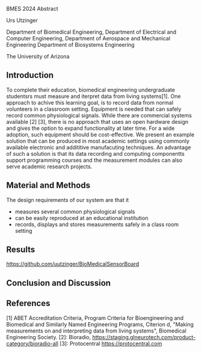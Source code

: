 BMES 2024 Abstract

Urs Utzinger

Department of Biomedical Engineering, 
Department of Electrical and Computer Engineering,
Department of Aerospace and Mechanical Engineering
Department of Biosystems Engineering

The University of Arizona

## Introduction

To complete their education, biomedical engineering undergraduate studentsrs must measure and iterpret data from living systems[1]. One approach to achive this learning goal, is to record data from normal volunteers in a classroom setting. Equipment is needed that can safely record common physiological signals. While there are commercial systems available [2] [3], there is no approach that uses an open hardware design and gives the option to expand functionality at later time. For a wide adoption, such equipment should be cost-effective. We present an example solution that can be produced in most academic settings using commonly available electronic and addititive manufacuting techniques. An advantage of such a solution is that its data recording and computing componentts support programming courses and the measurement modules can also serve academic research projects.

## Material and Methods

The design requirements of our system are that it
- measures several common physiological signals
- can be easily reproduced at an educational institution
- records, displays and stores measurements safely in a class room setting

## Results
https://github.com/uutzinger/BioMedicalSensorBoard


## Conclusion and Discussion

## References

[1] ABET Accreditation Criteria, Program Criteria for Bioengineering and Biomedical and Similarly Named Engineering Programs, Citerion d, "Making measurements on and interpreting data from living systems",  Biomedical Engineering Society.
[2]: Bioradio, https://staging.glneurotech.com/product-category/bioradio-all
[3]: Protocentral https://protocentral.com
